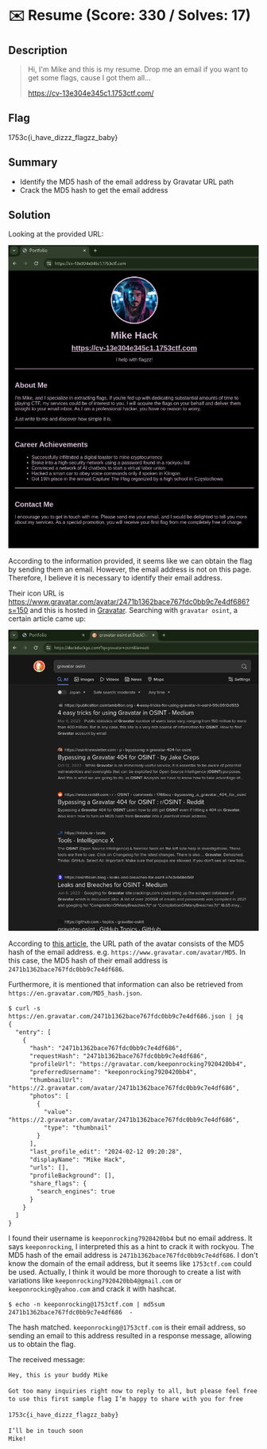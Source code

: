 # ✉️ Resume (Score: 330 / Solves: 17)

## Description

> Hi, I'm Mike and this is my resume. Drop me an email if you want to get some flags, cause I got them all...
>
> <https://cv-13e304e345c1.1753ctf.com/>

## Flag

1753c{i_have_dizzz_flagzz_baby}

## Summary

- Identify the MD5 hash of the email address by Gravatar URL path
- Crack the MD5 hash to get the email address

## Solution

Looking at the provided URL:

![1.png](img/1.png)

According to the information provided, it seems like we can obtain the flag by sending them an email.
However, the email address is not on this page.
Therefore, I believe it is necessary to identify their email address.

Their icon URL is <https://www.gravatar.com/avatar/2471b1362bace767fdc0bb9c7e4df686?s=150> and this is hosted in [Gravatar](https://gravatar.com/).
Searching with `gravatar osint`, a certain article came up:

![search_gravatar_osint.png](img/search_gravatar_osint.png)

According to [this article](https://publication.osintambition.org/4-easy-tricks-for-using-gravatar-in-osint-99c0910d933?gi=3d9645ddd7cb), the URL path of the avatar consists of the MD5 hash of the email address.
e.g. `https://www.gravatar.com/avatar/MD5`.
In this case, the MD5 hash of their email address is `2471b1362bace767fdc0bb9c7e4df686`.

Furthermore, it is mentioned that information can also be retrieved from `https://en.gravatar.com/MD5_hash.json`.

```console
$ curl -s https://en.gravatar.com/2471b1362bace767fdc0bb9c7e4df686.json | jq
{
  "entry": [
    {
      "hash": "2471b1362bace767fdc0bb9c7e4df686",
      "requestHash": "2471b1362bace767fdc0bb9c7e4df686",
      "profileUrl": "https://gravatar.com/keeponrocking7920420bb4",
      "preferredUsername": "keeponrocking7920420bb4",
      "thumbnailUrl": "https://2.gravatar.com/avatar/2471b1362bace767fdc0bb9c7e4df686",
      "photos": [
        {
          "value": "https://2.gravatar.com/avatar/2471b1362bace767fdc0bb9c7e4df686",
          "type": "thumbnail"
        }
      ],
      "last_profile_edit": "2024-02-12 09:20:28",
      "displayName": "Mike Hack",
      "urls": [],
      "profileBackground": [],
      "share_flags": {
        "search_engines": true
      }
    }
  ]
}
```

I found their username is `keeponrocking7920420bb4` but no email address.
It says `keeponrocking`, I interpreted this as a hint to crack it with rockyou.
The MD5 hash of the email address is `2471b1362bace767fdc0bb9c7e4df686`.
I don't know the domain of the email address, but it seems like `1753ctf.com` could be used.
Actually, I think it would be more thorough to create a list with variations like `keeponrocking7920420bb4@gmail.com` or `keeponrocking@yahoo.com` and crack it with hashcat.

```console
$ echo -n keeponrocking@1753ctf.com | md5sum
2471b1362bace767fdc0bb9c7e4df686  -
```

The hash matched.
`keeponrocking@1753ctf.com` is their email address, so sending an email to this address resulted in a response message, allowing us to obtain the flag.

The received message:

```text
Hey, this is your buddy Mike

Got too many inquiries right now to reply to all, but please feel free to use this first sample flag I’m happy to share with you for free

1753c{i_have_dizzz_flagzz_baby}

I’ll be in touch soon
Mike!
```
